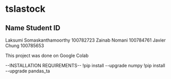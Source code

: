 # tslastock

Name                               Student ID
---------------------------------------------
Laksumi Somaskanthamoorthy          100782723
Zainab Nomani                       100784761
Javier Chung                        100785653


This project was done on Google Colab

--INSTALLATION REQUIREMENTS--
!pip install --upgrade numpy
!pip install --upgrade pandas_ta
